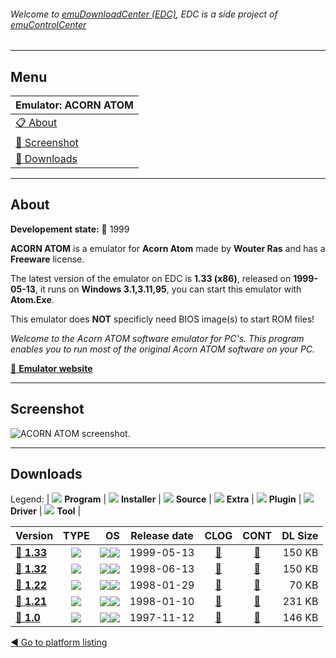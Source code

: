 ###### Welcome to [emuDownloadCenter (EDC)](https://github.com/PhoenixInteractiveNL/emuDownloadCenter/wiki/), EDC is a side project of [emuControlCenter](https://github.com/PhoenixInteractiveNL/emuControlCenter/wiki/)
***
## Menu
| **Emulator: ACORN ATOM** |
|:---------|
| [:clipboard: About](#about) |
| [:sunrise: Screenshot](#screenshot) |
| [:floppy_disk: Downloads](#downloads) |
***
## About
**Developement state:** :red_circle: 1999

**ACORN ATOM** is a emulator for **Acorn Atom** made by **Wouter Ras** and has a **Freeware** license.

The latest version of the emulator on EDC is **1.33 (x86)**, released on **1999-05-13**, it runs on **Windows 3.1,3.11,95**, you can start this emulator with **Atom.Exe**.

This emulator does **NOT** specificly need BIOS image(s) to start ROM files!

_Welcome to the Acorn ATOM software emulator for PC's. This program enables you to run most of the original Acorn ATOM software on your PC._

[:link: **Emulator website**](http://www.stairwaytohell.com/atom/wouterras/)
***
## Screenshot
![](https://raw.githubusercontent.com/PhoenixInteractiveNL/emuDownloadCenter/master/hooks/atom/emulator_screen_01.jpg "ACORN ATOM screenshot.")
***
## Downloads
Legend: | 
![](https://raw.githubusercontent.com/wiki/PhoenixInteractiveNL/emuDownloadCenter/images_misc/icon_program_24.png) **Program** | 
![](https://raw.githubusercontent.com/wiki/PhoenixInteractiveNL/emuDownloadCenter/images_misc/icon_installer_24.png) **Installer** | 
![](https://raw.githubusercontent.com/wiki/PhoenixInteractiveNL/emuDownloadCenter/images_misc/icon_source_code_24.png) **Source** | 
![](https://raw.githubusercontent.com/wiki/PhoenixInteractiveNL/emuDownloadCenter/images_misc/icon_extra_24.png) **Extra** | 
![](https://raw.githubusercontent.com/wiki/PhoenixInteractiveNL/emuDownloadCenter/images_misc/icon_plugin_24.png) **Plugin** | 
![](https://raw.githubusercontent.com/wiki/PhoenixInteractiveNL/emuDownloadCenter/images_misc/icon_driver_24.png) **Driver** | 
![](https://raw.githubusercontent.com/wiki/PhoenixInteractiveNL/emuDownloadCenter/images_misc/icon_tool_24.png) **Tool** | 
 
| Version | TYPE | OS | Release date | CLOG | CONT | DL Size |
|:--------|:----:|---:|:------------:|:----:|:----:|--------:|
| [:floppy_disk: **1.33**](https://github.com/PhoenixInteractiveNL/edc-repo0002/raw/master/atom/1.33.7z) | ![](https://raw.githubusercontent.com/wiki/PhoenixInteractiveNL/emuDownloadCenter/images_misc/icon_program_24.png) | ![](https://raw.githubusercontent.com/wiki/PhoenixInteractiveNL/emuDownloadCenter/images_misc/logo_windows_24.png)![](https://raw.githubusercontent.com/wiki/PhoenixInteractiveNL/emuDownloadCenter/images_misc/icon_32-bit_24.png) | 1999-05-13 | [:page_facing_up:](https://github.com/PhoenixInteractiveNL/edc-repo0002/blob/master/atom/1.33_changelog.txt) | [:mag_right:](https://github.com/PhoenixInteractiveNL/edc-repo0002/blob/master/atom/1.33_contents.txt) | 150 KB |
| [:floppy_disk: **1.32**](https://github.com/PhoenixInteractiveNL/edc-repo0002/raw/master/atom/1.32.7z) | ![](https://raw.githubusercontent.com/wiki/PhoenixInteractiveNL/emuDownloadCenter/images_misc/icon_program_24.png) | ![](https://raw.githubusercontent.com/wiki/PhoenixInteractiveNL/emuDownloadCenter/images_misc/logo_windows_24.png)![](https://raw.githubusercontent.com/wiki/PhoenixInteractiveNL/emuDownloadCenter/images_misc/icon_32-bit_24.png) | 1998-06-13 | [:page_facing_up:](https://github.com/PhoenixInteractiveNL/edc-repo0002/blob/master/atom/1.32_changelog.txt) | [:mag_right:](https://github.com/PhoenixInteractiveNL/edc-repo0002/blob/master/atom/1.32_contents.txt) | 150 KB |
| [:floppy_disk: **1.22**](https://github.com/PhoenixInteractiveNL/edc-repo0002/raw/master/atom/1.22.7z) | ![](https://raw.githubusercontent.com/wiki/PhoenixInteractiveNL/emuDownloadCenter/images_misc/icon_program_24.png) | ![](https://raw.githubusercontent.com/wiki/PhoenixInteractiveNL/emuDownloadCenter/images_misc/logo_windows_24.png)![](https://raw.githubusercontent.com/wiki/PhoenixInteractiveNL/emuDownloadCenter/images_misc/icon_32-bit_24.png) | 1998-01-29 | [:page_facing_up:](https://github.com/PhoenixInteractiveNL/edc-repo0002/blob/master/atom/1.22_changelog.txt) | [:mag_right:](https://github.com/PhoenixInteractiveNL/edc-repo0002/blob/master/atom/1.22_contents.txt) | 70 KB |
| [:floppy_disk: **1.21**](https://github.com/PhoenixInteractiveNL/edc-repo0002/raw/master/atom/1.21.7z) | ![](https://raw.githubusercontent.com/wiki/PhoenixInteractiveNL/emuDownloadCenter/images_misc/icon_program_24.png) | ![](https://raw.githubusercontent.com/wiki/PhoenixInteractiveNL/emuDownloadCenter/images_misc/logo_windows_24.png)![](https://raw.githubusercontent.com/wiki/PhoenixInteractiveNL/emuDownloadCenter/images_misc/icon_32-bit_24.png) | 1998-01-10 | [:page_facing_up:](https://github.com/PhoenixInteractiveNL/edc-repo0002/blob/master/atom/1.21_changelog.txt) | [:mag_right:](https://github.com/PhoenixInteractiveNL/edc-repo0002/blob/master/atom/1.21_contents.txt) | 231 KB |
| [:floppy_disk: **1.0**](https://github.com/PhoenixInteractiveNL/edc-repo0002/raw/master/atom/1.0.7z) | ![](https://raw.githubusercontent.com/wiki/PhoenixInteractiveNL/emuDownloadCenter/images_misc/icon_program_24.png) | ![](https://raw.githubusercontent.com/wiki/PhoenixInteractiveNL/emuDownloadCenter/images_misc/logo_windows_24.png)![](https://raw.githubusercontent.com/wiki/PhoenixInteractiveNL/emuDownloadCenter/images_misc/icon_32-bit_24.png) | 1997-11-12 | [:page_facing_up:](https://github.com/PhoenixInteractiveNL/edc-repo0002/blob/master/atom/1.0_changelog.txt) | [:mag_right:](https://github.com/PhoenixInteractiveNL/edc-repo0002/blob/master/atom/1.0_contents.txt) | 146 KB |

[:arrow_backward: Go to platform listing](https://github.com/PhoenixInteractiveNL/emuDownloadCenter/wiki/EDC-Platform-List)

